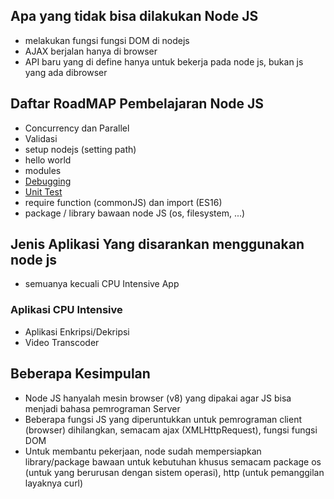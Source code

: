 ## Apa yang tidak bisa dilakukan Node JS

- melakukan fungsi fungsi DOM di nodejs
- AJAX berjalan hanya di browser
- API baru yang di define hanya untuk bekerja pada node js, bukan js yang ada dibrowser

## Daftar RoadMAP Pembelajaran Node JS

- Concurrency dan Parallel
- Validasi
- setup nodejs (setting path)
- hello world
- modules
- [Debugging](debugging.md)
- [Unit Test](unit-test.md)
- require function (commonJS) dan import (ES16)
- package / library bawaan node JS (os, filesystem, ...)

## Jenis Aplikasi Yang disarankan menggunakan node js

- semuanya kecuali CPU Intensive App

### Aplikasi CPU Intensive

- Aplikasi Enkripsi/Dekripsi
- Video Transcoder

## Beberapa Kesimpulan

- Node JS hanyalah mesin browser (v8) yang dipakai agar JS bisa menjadi bahasa pemrograman Server
- Beberapa fungsi JS yang diperuntukkan untuk pemrograman client (browser) dihilangkan, semacam ajax (XMLHttpRequest), fungsi fungsi DOM
- Untuk membantu pekerjaan, node sudah mempersiapkan library/package bawaan untuk kebutuhan khusus semacam package os (untuk yang berurusan dengan sistem operasi), http (untuk pemanggilan layaknya curl)
